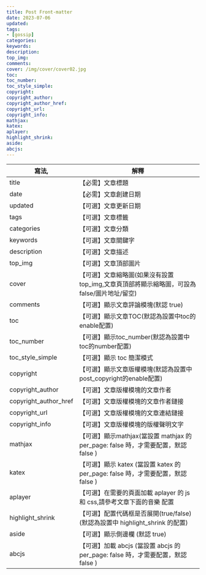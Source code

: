```yaml
---
title: Post Front-matter
date: 2023-07-06
updated:
tags:
- [gossip]
categories:
keywords:
description:
top_img:
comments:
cover: /img/cover/cover02.jpg
toc:
toc_number:
toc_style_simple:
copyright:
copyright_author:
copyright_author_href:
copyright_url:
copyright_info:
mathjax:
katex:
aplayer:
highlight_shrink:
aside:
abcjs:
---
```




|寫法,                  |解釋                                                            |
|---------------------|--------------------------------------------------------------|
|title               |【必需】文章標題                                                      |
|date                 |【必需】文章創建日期                                                   |
|updated              |【可選】文章更新日期                                                   |
|tags                |【可選】文章標籤                                                      |
|categories          |【可選】文章分類                                                      |
|keywords            |【可選】文章關鍵字                                                     |
|description         |【可選】文章描述                                                      |
|top_img             |【可選】文章頂部圖片                                                    |
|cover               |【可選】文章縮略圖(如果沒有設置top_img,文章頁頂部將顯示縮略圖，可設為false/圖片地址/留空)         |
|comments            |【可選】顯示文章評論模塊(默認 true)                                         |
|toc                 |【可選】顯示文章TOC(默認為設置中toc的enable配置)                               |
|toc_number         |【可選】顯示toc_number(默認為設置中toc的number配置)                          |
|toc_style_simple    |【可選】顯示 toc 簡潔模式                                               |
|copyright           |【可選】顯示文章版權模塊(默認為設置中post_copyright的enable配置)                   |
|copyright_author    |【可選】文章版權模塊的文章作者                                               |
|copyright_author_href|【可選】文章版權模塊的文章作者鏈接                                             |
|copyright_url       |【可選】文章版權模塊的文章連結鏈接                                             |
|copyright_info       |【可選】文章版權模塊的版權聲明文字                                            |
|mathjax             |【可選】顯示mathjax(當設置 mathjax 的 per_page: false 時，才需要配置，默認 false )|
|katex               |【可選】顯示 katex (當設置 katex 的 per_page: false 時，才需要配置，默認 false )  |
|aplayer             |【可選】在需要的頁面加載 aplayer 的 js 和 css,請參考文章下面的音樂 配置                 |
|highlight_shrink    |【可選】配置代碼框是否展開(true/false)(默認為設置中 highlight_shrink 的配置)        |
|aside               |【可選】顯示側邊欄 (默認 true)                                           |
|abcjs               |【可選】加載 abcjs (當設置 abcjs 的 per_page: false 時，才需要配置，默認 false )  |


